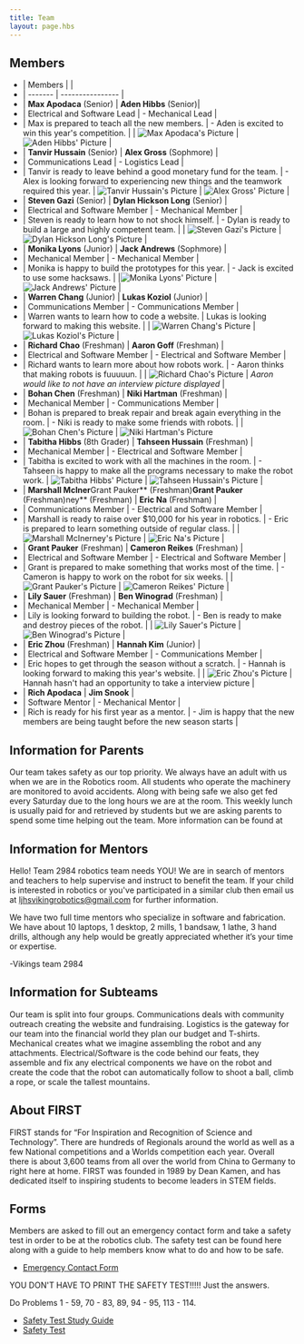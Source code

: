 ```yaml
---
title: Team
layout: page.hbs
---
```


## Members

- | Members |                  |
- | ------- | ---------------- |
- | **Max Apodaca** (Senior) | **Aden Hibbs** (Senior)|
- | Electrical and Software Lead | - Mechanical Lead |
- | Max is prepared to teach all the new members. | - Aden is excited to win this year's competition. |
| ![Max Apodaca's Picture](/images/interview-pictures/max.jpg) | ![Aden Hibbs' Picture](/images/interview-pictures/aden.jpg) |
- | **Tanvir Hussain** (Senior) | **Alex Gross** (Sophmore) |
- | Communications Lead | - Logistics Lead |
- | Tanvir is ready to leave behind a good monetary fund for the team. | - Alex is looking forward to experiencing new things and the teamwork required this year.
| ![Tanvir Hussain's Picture](/images/interview-pictures/tanvir.jpg) | ![Alex Gross' Picture](/images/interview-pictures/alex.jpg) |
- | **Steven Gazi** (Senior) | **Dylan Hickson Long** (Senior) |
- | Electrical and Software Member | - Mechanical Member |
- | Steven is ready to learn how to not shock himself. | - Dylan is ready to build a large and highly competent team. |
| ![Steven Gazi's Picture](/images/interview-pictures/steven.jpg) | ![Dylan Hickson Long's Picture](/images/interview-pictures/dylan.jpg) |
- | **Monika Lyons** (Junior) | **Jack Andrews** (Sophmore) |
- | Mechanical Member | - Mechanical Member |
- | Monika is happy to build the prototypes for this year. | - Jack is excited to use some hacksaws. |
|![Monika Lyons' Picture](/images/interview-pictures/monika.jpg) | ![Jack Andrews' Picture](/images/interview-pictures/jack.jpg) |
- | **Warren Chang** (Junior) | **Lukas Koziol** (Junior) |
- | Communications Member | - Communications Member |
- | Warren wants to learn how to code a website. | Lukas is looking forward to making this website. |
| ![Warren Chang's Picture](/images/interview-pictures/warren.jpg) | ![Lukas Koziol's Picture](/images/interview-pictures/lukas.jpg) |
- | **Richard Chao** (Freshman) |  **Aaron Goff** (Freshman) |
- | Electrical and Software Member | - Electrical and Software Member |
- | Richard wants to learn more about how robots work. |   - Aaron thinks that making robots is fuuuuun. |
| ![Richard Chao's Picture](/images/interview-pictures/richard.jpg) | _Aaron would like to not have an interview picture displayed_ |
- | **Bohan Chen** (Freshman) | **Niki Hartman** (Freshman) |
- | Mechanical Member | - Communications Member |
- | Bohan is prepared to break repair and break again everything in the room. | - Niki is ready to make some friends with robots. |
| ![Bohan Chen's Picture](/images/interview-pictures/bohan.jpg) | ![Niki Hartman's Picture](/images/interview-pictures/niki.jpg)
- | **Tabitha Hibbs** (8th Grader) | **Tahseen Hussain** (Freshman) |
- | Mechanical Member | - Electrical and Software Member |
- | Tabitha is excited to work with all the machines in the room. | - Tahseen is happy to make all the programs necessary to make the robot work.
| ![Tabitha Hibbs' Picture](/images/interview-pictures/tabitha.jpg) | ![Tahseen Hussain's Picture](/images/interview-pictures/tahseen.jpg) |
- |  **Marshall McIner**Grant Pauker** (Freshman)**Grant Pauker** (Freshman)ney** (Freshman) | **Eric Na** (Freshman) |
 - | Communications Member |  - Electrical and Software Member |
 - | Marshall is ready to raise over $10,000 for his year in robotics. | - Eric is prepared to learn something outside of regular class. |
 | ![Marshall McInerney's Picture](/images/interview-pictures/marshall.jpg) | ![Eric Na's Picture](/images/interview-pictures/eric-n.jpg) |
 - | **Grant Pauker** (Freshman) | **Cameron Reikes** (Freshman) |
 - | Electrical and Software Member | - Electrical and Software Member |
 - | Grant is prepared to make something that works most of the time. | - Cameron is happy to work on the robot for six weeks. |
 | ![Grant Pauker's Picture](/images/interview-pictures/grant.jpg) | ![Cameron Reikes' Picture](/images/interview-pictures/cameron.jpg) |
 - | **Lily Sauer** (Freshman) | **Ben Winograd** (Freshman) |
 - | Mechanical Member | - Mechanical Member |
 - | Lily is looking forward to building the robot. | - Ben is ready to make and destroy pieces of the robot. |
 | ![Lily Sauer's Picture](/images/interview-pictures/lily.jpg) | ![Ben Winograd's Picture](/images/interview-pictures/ben.jpg) |
 - | **Eric Zhou** (Freshman) | **Hannah Kim** (Junior) |
 - | Electrical and Software Member | - Communications Member |
 - | Eric hopes to get through the season without a scratch. | - Hannah is looking forward to making this year's website. |
 | ![Eric Zhou's Picture](/images/interview-pictures/eric-z.jpg) | Hannah hasn't had an opportunity to take a interview picture |
 - | **Rich Apodaca** | **Jim Snook** |
 - | Software Mentor | - Mechanical Mentor |
 - | Rich is ready for his first year as a mentor. | - Jim is happy that the new members are being taught before the new season starts |


## Information for Parents

Our team takes safety as our top priority. We always have an adult with us when we are in the Robotics room. All students who operate the machinery are monitored to avoid accidents. Along with being safe we also get fed every Saturday due to the long hours we are at the room. This weekly lunch is usually paid for and retrieved by students but we are asking parents to spend some time helping out the team. More information can be found at

## Information for Mentors

Hello! Team 2984 robotics team needs YOU! We are in search of mentors and teachers to help supervise and instruct to benefit the team. If your child is interested in robotics or you've participated in a similar club then email us at <a mailto="ljhsvikingrobotics@gmail.com">ljhsvikingrobotics@gmail.com</a> for further information.

We have two full time mentors who specialize in software and fabrication. We have about 10 laptops, 1 desktop, 2 mills, 1 bandsaw, 1 lathe, 3 hand drills, although any help would be greatly appreciated whether it’s your time or expertise.

-Vikings team 2984

## Information for Subteams

Our team is split into four groups. Communications deals with community outreach creating the website and fundraising. Logistics is the gateway for our team into the financial world they plan our budget and T-shirts. Mechanical creates what we imagine assembling the robot and any attachments. Electrical/Software is the code behind our feats, they assemble and fix any electrical components we have on the robot and create the code that the robot can automatically follow to shoot a ball, climb a rope, or scale the tallest mountains.

## About FIRST

FIRST stands for “For Inspiration and Recognition of Science and Technology”. There are hundreds of Regionals around the world as well as a few National competitions and a Worlds competition each year. Overall there is about 3,600 teams from all over the world from China to Germany to right here at home. FIRST was founded in 1989 by Dean Kamen, and has dedicated itself to inspiring students to become leaders in STEM fields.

## Forms

Members are asked to fill out an emergency contact form and take a safety test in order to be at the robotics club. The safety test can be found here along with a guide to help members know what to do and how to be safe.

- [Emergency Contact Form](/pdfs/team-forms/emergency-contact-form.pdf)

YOU DON'T HAVE TO PRINT THE SAFETY TEST!!!!! Just the answers.

Do Problems 1 - 59, 70 - 83, 89, 94 - 95, 113 - 114. 

- [Safety Test Study Guide](/pdfs/team-forms/robotics-study-guide.pdf)
- [Safety Test](/pdfs/team-forms/robotics-safety-test.pdf)
